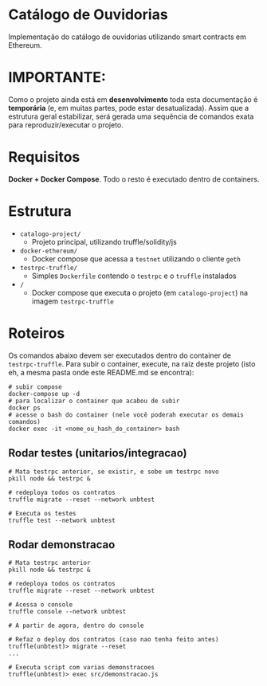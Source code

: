 # Catálogo de Ouvidorias

Implementação do catálogo de ouvidorias utilizando smart contracts em Ethereum.

# IMPORTANTE:
 
Como o projeto ainda está em **desenvolvimento** toda esta documentação é **temporária** (e, em muitas
partes, pode estar desatualizada). Assim que a estrutura geral estabilizar, será gerada uma sequência
de comandos exata para reproduzir/executar o projeto.

# Requisitos

**Docker + Docker Compose**. Todo o resto é executado dentro de containers.

# Estrutura

- `catalogo-project/`
    - Projeto principal, utilizando truffle/solidity/js
- `docker-ethereum/`
    - Docker compose que acessa a `testnet` utilizando o cliente `geth`
- `testrpc-truffle/`
    - Simples `Dockerfile` contendo o `testrpc` e o `truffle` instalados
- `/`
    - Docker compose que executa o projeto (em `catalogo-project`) na imagem `testrpc-truffle`

# Roteiros

Os comandos abaixo devem ser executados dentro do container de `testrpc-truffle`. Para subir o container, execute,
na raiz deste projeto (isto eh, a mesma pasta onde este README.md se encontra):

```shell
# subir compose
docker-compose up -d
# para localizar o container que acabou de subir 
docker ps
# acesse o bash do container (nele você poderah executar os demais comandos)
docker exec -it <nome_ou_hash_do_container> bash
```

## Rodar testes (unitarios/integracao)

```shell
# Mata testrpc anterior, se existir, e sobe um testrpc novo
pkill node && testrpc &

# redeploya todos os contratos
truffle migrate --reset --network unbtest

# Executa os testes
truffle test --network unbtest
```

## Rodar demonstracao

```shell
# Mata testrpc anterior
pkill node && testrpc &

# redeploya todos os contratos
truffle migrate --reset --network unbtest

# Acessa o console
truffle console --network unbtest

# A partir de agora, dentro do console

# Refaz o deploy dos contratos (caso nao tenha feito antes)
truffle(unbtest)> migrate --reset
...

# Executa script com varias demonstracoes
truffle(unbtest)> exec src/demonstracao.js
```
